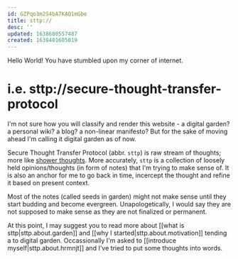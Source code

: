```yaml
---
id: GZPqo3m2S4bA7KAQ1mGbe
title: sttp://
desc: ''
updated: 1638600557487
created: 1638401605019
---
```


Hello World! You have stumbled upon my corner of internet.

# i.e. sttp://secure-thought-transfer-protocol

I'm not sure how you will classify and render this website - a digital garden? a personal wiki? a blog? a non-linear manifesto? But for the sake of moving ahead I'm calling it digital garden as of now.

Secure Thought Transfer Protocol (abbr. `sttp`) is raw stream of thoughts; more like [shower thoughts](https://www.reddit.com/r/Showerthoughts/). More accurately, `sttp` is a collection of loosely held opinions/thoughts (in form of notes) that I'm trying to make sense of. It is also an anchor for me to go back in time, incercept the thought and refine it based on present context.

Most of the notes (called seeds in garden) might not make sense until they start budding and become evergreen. Unapologetically, I would say they are not supposed to make sense as they are not finalized or permanent.

At this point, I may suggest you to read more about [[what is sttp|sttp.about.garden]] and [[why I started|sttp.about.motivation]] tending a to digital garden. Occassionally I'm asked to [[introduce myself|sttp.about.hrmnjt]] and I've tried to put some thoughts into words. 
